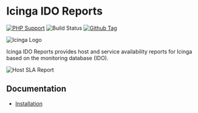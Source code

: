 # Icinga IDO Reports

[![PHP Support](https://img.shields.io/badge/php-%3E%3D%207.0-777BB4?logo=PHP)](https://php.net/)
![Build Status](https://github.com/icinga/icingaweb2-module-idoreports/workflows/PHP%20Tests/badge.svg?branch=master)
[![Github Tag](https://img.shields.io/github/tag/Icinga/icingaweb2-module-idoreports.svg)](https://github.com/Icinga/icingaweb2-module-idoreports)

![Icinga Logo](https://icinga.com/wp-content/uploads/2014/06/icinga_logo.png)

Icinga IDO Reports provides host and service availability reports for Icinga based on the monitoring
database (IDO).

![Host SLA Report](doc/res/host-sla-report.png "Host SLA Report")

## Documentation

* [Installation](doc/02-Installation.md)
